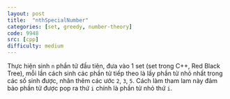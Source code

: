 ```yaml
---
layout: post
title:  "nthSpecialNumber"
categories: [set, greedy, number-theory]
code: 9948
src: [cpp]
difficulty: medium
---
```


Thực hiện sinh `n` phần tử đầu tiên, đưa vào 1 set (set trong C++, Red Black Tree), mỗi lần cách sinh các phần tử tiếp theo là lấy phần tử nhỏ nhất trong các số sinh được, nhân thêm các ước `2`, `3`, `5`. Cách làm tham lam này đảm bảo phần tử được pop ra thứ `i` chính là phần tử nhỏ thứ `i`.
